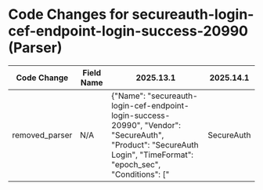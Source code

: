 # Code Changes for secureauth-login-cef-endpoint-login-success-20990 (Parser)

| Code Change | Field Name | 2025.13.1 | 2025.14.1 |
|-------------|------------|-----------|------------|
| removed_parser | N/A | {"Name": "secureauth-login-cef-endpoint-login-success-20990", "Vendor": "SecureAuth", "Product": "SecureAuth Login", "TimeFormat": "epoch_sec", "Conditions": ["|SecureAuth|", "|ID20990|Success|"], "Fields": ["\srt=({time}\d{10})", "\sdvc=({host}\d{1,3}\.\d{1,3}\.\d{1,3}\.\d{1,3})", "\sflexString1=({host}[^\s]+)", "\ssrc=({src_ip}((([0-9a-fA-F.]{0,4}):{1,2}){1,7}([0-9a-fA-F]){0,4})|(((25[0-5]|(2[0-4]|1\d|[0-9]|)\d)\.?\b){4}))(:({src_port}\d+))?", "\ssuser=({user}[\w\.\-\!\#\^\~]{1,40}\$?)\s+\w+=", "requestClientApplication=(?:-|({user_agent}[\s]+))"], "ParserVersion": "v1.0.0"} | N/A |